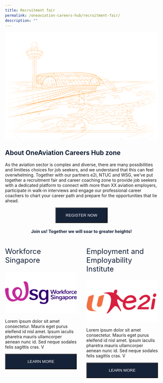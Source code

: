 ```yaml
---
title: Recruitment fair
permalink: /oneaviation-careers-hub/recruitment-fair/
description: ""
---
```

<div style="display:">
	<img alt="hero" src="/images/imgoneaviation.png">
<h2 style="color: #152238">About OneAviation Careers Hub zone&nbsp;</h2>
<p>As the aviation sector is complex and diverse, there are many possibilities and limitless choices for job seekers, and we understand that this can feel overwhelming. Together with our partners e2i, NTUC and WSG, we’ve put together a recruitment fair and career coaching zone to provide job seekers with a dedicated platform to connect with more than XX aviation employers, participate in walk-in interviews and engage our professional career coachers to chart your career path and prepare for the opportunities that lie ahead. </p>
	<center><button style="padding: 1rem; padding-left: 2rem; padding-right: 2rem; background: #152238; color: white">REGISTER NOW</button></center>

<h4 style="color: #152238; text-align: center">Join us! Together we will soar to greater heights!</h4>

<div style="display: flex; flex-direction: row;">
	<div style="flex: 50%; padding-right: 1rem;">
		<p style="color: #152238; font-size: 1.5rem;">Workforce Singapore</p>
			<img alt="hero" src="/images/wsgimg.png">
		<p>Lorem ipsum dolor sit amet consectetur. Mauris eget purus eleifend id nisl amet. Ipsum iaculis pharetra mauris ullamcorper aenean nunc id. Sed neque sodales felis sagittis cras. V</p>
		<button style="padding: 1rem; padding-left: 2rem; padding-right: 2rem; background: #152238; color: white; border-radius: 0; width: 100%">LEARN MORE
	</button></div>
	<div style="flex: 50%; padding-left: 1rem;">
			<p style="color: #152238; font-size: 1.5rem;">Employment and Employability Institute</p>
				<img alt="hero" src="/images/e2iimg.png">
				<p>Lorem ipsum dolor sit amet consectetur. Mauris eget purus eleifend id nisl amet. Ipsum iaculis pharetra mauris ullamcorper aenean nunc id. Sed neque sodales felis sagittis cras. V</p>
			<button style="padding: 1rem; padding-left: 2rem; padding-right: 2rem; background: #152238; color: white; border-radius: 0; width: 100%">LEARN MORE
	</button></div>
	</div>

</div>